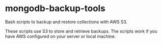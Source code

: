 # mongodb-backup-tools
 Bash scripts to backup and restore collections with AWS S3.

 These scripts use S3 to store and retrieve backups. The scripts work if you have AWS configured on your server or local machine.
